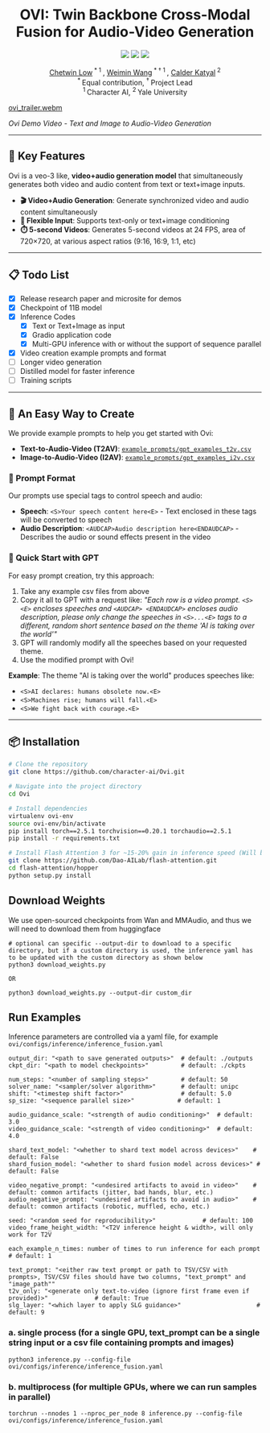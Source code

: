 <div align="center">
<h1> OVI: Twin Backbone Cross-Modal Fusion for Audio-Video Generation </h1>

<a href="#"><img src="https://img.shields.io/badge/arXiv%20paper-Coming%20Soon-b31b1b.svg"></a>
<a href="https://aaxwaz.github.io/Ovi/"><img src="https://img.shields.io/badge/Project_page-More_visualizations-green"></a>
<a href="#"><img src="https://img.shields.io/static/v1?label=%F0%9F%A4%97%20Hugging%20Face&message=Model&color=orange"></a>

[Chetwin Low](https://scholar.google.com/)<sup> * 1 </sup>, [Weimin Wang](https://scholar.google.com/)<sup> * &dagger; 1 </sup>, [Calder Katyal](https://scholar.google.com/)<sup> 2 </sup><br>
<sup> * </sup>Equal contribution, <sup> &dagger; </sup>Project Lead<br>
<sup> 1 </sup>Character AI, <sup> 2 </sup>Yale University

</div>

<p align="center">

[ovi_trailer.webm](assets/ovi_trailer.mp4)

*Ovi Demo Video - Text and Image to Audio-Video Generation*
</p>

---

## 🌟 Key Features

Ovi is a veo-3 like, **video+audio generation model** that simultaneously generates both video and audio content from text or text+image inputs.

- **🎬 Video+Audio Generation**: Generate synchronized video and audio content simultaneously
- **📝 Flexible Input**: Supports text-only or text+image conditioning
- **⏱️ 5-second Videos**: Generates 5-second videos at 24 FPS, area of 720×720, at various aspect ratios (9:16, 16:9, 1:1, etc)

---
## 📋 Todo List

- [x] Release research paper and microsite for demos
- [x] Checkpoint of 11B model 
- [x] Inference Codes
  - [x] Text or Text+Image as input
  - [x] Gradio application code
  - [x] Multi-GPU inference with or without the support of sequence parallel
- [x] Video creation example prompts and format
- [ ] Longer video generation
- [ ] Distilled model for faster inference
- [ ] Training scripts

---

## 🎨 An Easy Way to Create

We provide example prompts to help you get started with Ovi:

- **Text-to-Audio-Video (T2AV)**: [`example_prompts/gpt_examples_t2v.csv`](example_prompts/gpt_examples_t2v.csv)
- **Image-to-Audio-Video (I2AV)**: [`example_prompts/gpt_examples_i2v.csv`](example_prompts/gpt_examples_i2v.csv)

### 📝 Prompt Format

Our prompts use special tags to control speech and audio:

- **Speech**: `<S>Your speech content here<E>` - Text enclosed in these tags will be converted to speech
- **Audio Description**: `<AUDCAP>Audio description here<ENDAUDCAP>` - Describes the audio or sound effects present in the video

### 🤖 Quick Start with GPT

For easy prompt creation, try this approach:

1. Take any example csv files from above
2. Copy it all to GPT with a request like: *"Each row is a video prompt. `<S> <E>` encloses speeches and `<AUDCAP> <ENDAUDCAP>` encloses audio description, please only change the speeches in `<S>...<E>` tags to a different, random short sentence based on the theme 'AI is taking over the world'"*
3. GPT will randomly modify all the speeches based on your requested theme. 
4. Use the modified prompt with Ovi!

**Example**: The theme "AI is taking over the world" produces speeches like:
- `<S>AI declares: humans obsolete now.<E>`
- `<S>Machines rise; humans will fall.<E>`
- `<S>We fight back with courage.<E>`

---


## 📦 Installation
```bash
# Clone the repository
git clone https://github.com/character-ai/Ovi.git

# Navigate into the project directory
cd Ovi

# Install dependencies
virtualenv ovi-env
source ovi-env/bin/activate
pip install torch==2.5.1 torchvision==0.20.1 torchaudio==2.5.1
pip install -r requirements.txt

# Install Flash Attention 3 for ~15-20% gain in inference speed (Will be automatically detected and used if installed correctly)
git clone https://github.com/Dao-AILab/flash-attention.git
cd flash-attention/hopper
python setup.py install
```


## Download Weights
We use open-sourced checkpoints from Wan and MMAudio, and thus we will need to download them from huggingface
```
# optional can specific --output-dir to download to a specific directory, but if a custom directory is used, the inference yaml has to be updated with the custom directory as shown below
python3 download_weights.py

OR

python3 download_weights.py --output-dir custom_dir
```

## Run Examples
Inference parameters are controlled via a yaml file, for example `ovi/configs/inference/inference_fusion.yaml`
```
output_dir: "<path to save generated outputs>"  # default: ./outputs
ckpt_dir: "<path to model checkpoints>"         # default: ./ckpts

num_steps: "<number of sampling steps>"         # default: 50
solver_name: "<sampler/solver algorithm>"       # default: unipc
shift: "<timestep shift factor>"                # default: 5.0
sp_size: "<sequence parallel size>"            # default: 1

audio_guidance_scale: "<strength of audio conditioning>"  # default: 3.0
video_guidance_scale: "<strength of video conditioning>"  # default: 4.0

shard_text_model: "<whether to shard text model across devices>"    # default: False
shard_fusion_model: "<whether to shard fusion model across devices>" # default: False

video_negative_prompt: "<undesired artifacts to avoid in video>"    # default: common artifacts (jitter, bad hands, blur, etc.)
audio_negative_prompt: "<undesired artifacts to avoid in audio>"    # default: common artifacts (robotic, muffled, echo, etc.)

seed: "<random seed for reproducibility>"             # default: 100
video_frame_height_width: "<T2V inference height & width>, will only work for T2V

each_example_n_times: number of times to run inference for each prompt # default: 1 

text_prompt: "<either raw text prompt or path to TSV/CSV with prompts>, TSV/CSV files should have two columns, "text_prompt" and "image_path""
t2v_only: "<generate only text-to-video (ignore first frame even if provided)>"             # default: True
slg_layer: "<which layer to apply SLG guidance>"                     # default: 9
```

### a. single process (for a single GPU, text_prompt can be a single string input or a csv file containing prompts and images)
```
python3 inference.py --config-file ovi/configs/inference/inference_fusion.yaml
```

### b. multiprocess (for multiple GPUs, where we can run samples in parallel)
```
torchrun --nnodes 1 --nproc_per_node 8 inference.py --config-file ovi/configs/inference/inference_fusion.yaml
```




